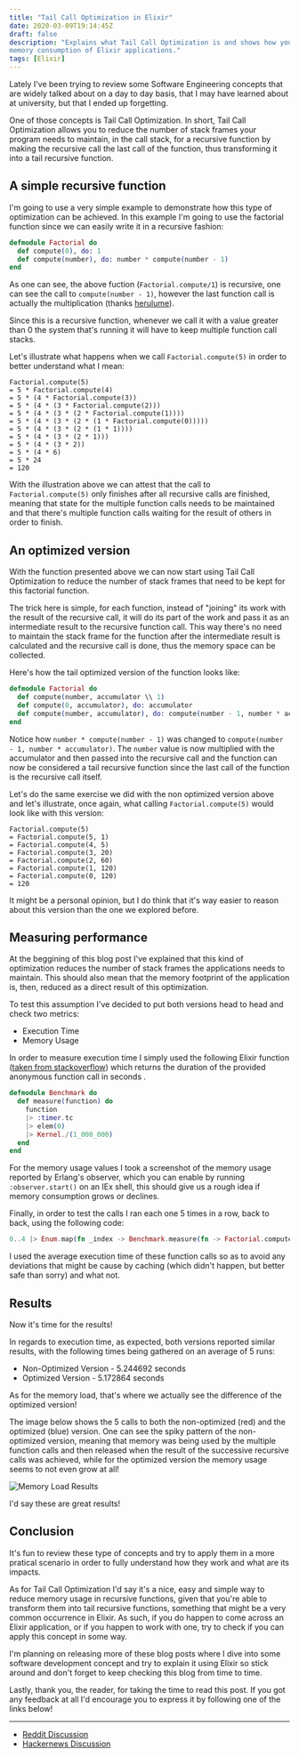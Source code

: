 ```yaml
---
title: "Tail Call Optimization in Elixir"
date: 2020-03-09T19:14:45Z
draft: false
description: "Explains what Tail Call Optimization is and shows how you can use it to reduce the
memory consumption of Elixir applications."
tags: [Elixir]
---
```


Lately I've been trying to review some Software Engineering concepts that are widely talked
about on a day to day basis, that I may have learned about at university, but that I ended up
forgetting.

One of those concepts is Tail Call Optimization. In short, Tail Call Optimization allows you to
reduce the number of stack frames your program needs to maintain, in the call stack, for a
recursive function by making the recursive call the last call of the function, thus transforming it
into a tail recursive function.

## A simple recursive function

I'm going to use a very simple example to demonstrate how this type of optimization can be achieved.
In this example I'm going to use the factorial function since we can easily write it in a recursive
fashion:

```elixir
defmodule Factorial do
  def compute(0), do: 1
  def compute(number), do: number * compute(number - 1)
end
```

As one can see, the above fuction (`Factorial.compute/1`) is recursive, one can see the call to
`compute(number - 1)`, however the last function call is actually the multiplication (thanks
[herulume](https://twitter.com/herulume)).

Since this is a recursive function, whenever we call it with a value greater than 0 the system
that's running it will have to keep multiple function call stacks.

Let's illustrate what happens when we call `Factorial.compute(5)` in order to better understand
what I mean:

```
Factorial.compute(5)
= 5 * Factorial.compute(4)
= 5 * (4 * Factorial.compute(3))
= 5 * (4 * (3 * Factorial.compute(2)))
= 5 * (4 * (3 * (2 * Factorial.compute(1))))
= 5 * (4 * (3 * (2 * (1 * Factorial.compute(0)))))
= 5 * (4 * (3 * (2 * (1 * 1))))
= 5 * (4 * (3 * (2 * 1)))
= 5 * (4 * (3 * 2))
= 5 * (4 * 6)
= 5 * 24
= 120
```

With the illustration above we can attest that the call to `Factorial.compute(5)` only finishes
after all recursive calls are finished, meaning that state for the multiple function calls needs to
be maintained and that there's multiple function calls waiting for the result of others in
order to finish.

## An optimized version

With the function presented above we can now start using Tail Call Optimization to reduce the
number of stack frames that need to be kept for this factorial function.

The trick here is simple, for each function, instead of "joining" its work with the result of the
recursive call, it will do its part of the work and pass it as an intermediate result to the
recursive function call. This way there's no need to maintain the stack frame for the function after
the intermediate result is calculated and the recursive call is done, thus the memory space can be
collected.

Here's how the tail optimized version of the function looks like:

```elixir
defmodule Factorial do
  def compute(number, accumulator \\ 1)
  def compute(0, accumulator), do: accumulator
  def compute(number, accumulator), do: compute(number - 1, number * accumulator)
end
```

Notice how `number * compute(number - 1)` was changed to `compute(number - 1, number *
accumulator)`. The `number` value is now multiplied with the accumulator and then passed into the
recursive call and the function can now be considered a tail recursive function since the last call
of the function is the recursive call itself.

Let's do the same exercise we did with the non optimized version above and let's illustrate,
once again, what calling `Factorial.compute(5)` would look like with this version:

```
Factorial.compute(5)
= Factorial.compute(5, 1)
= Factorial.compute(4, 5)
= Factorial.compute(3, 20)
= Factorial.compute(2, 60)
= Factorial.compute(1, 120)
= Factorial.compute(0, 120)
= 120
```

It might be a personal opinion, but I do think that it's way easier to reason about this version
than the one we explored before.

## Measuring performance

At the beggining of this blog post I've explained that this kind of optimization reduces the number
of stack frames the applications needs to maintain. This should also mean that the memory footprint
of the application is, then, reduced as a direct result of this optimization.

To test this assumption I've decided to put both versions head to head and check two metrics:

* Execution Time
* Memory Usage

In order to measure execution time I simply used the following Elixir function
([taken from stackoverflow](https://stackoverflow.com/a/29674651)) which returns the duration of the
provided anonymous function call in seconds .

```elixir
defmodule Benchmark do
  def measure(function) do
    function
    |> :timer.tc
    |> elem(0)
    |> Kernel./(1_000_000)
  end
end
```

For the memory usage values I took a screenshot of the memory usage reported by Erlang's observer,
which you can enable by running `:observer.start()` on an IEx shell, this should give us a rough
idea if memory consumption grows or declines.

Finally, in order to test the calls I ran each one 5 times in a row, back to back, using the
following code:

```elixir
0..4 |> Enum.map(fn _index -> Benchmark.measure(fn -> Factorial.compute(100_000) end) end)
```

I used the average execution time of these function calls so as to avoid any deviations that might
be cause by caching (which didn't happen, but better safe than sorry) and what not.

## Results

Now it's time for the results!

In regards to execution time, as expected, both versions reported similar results, with the
following times being gathered on an average of 5 runs:

* Non-Optimized Version - 5.244692 seconds
* Optimized Version - 5.172864 seconds

As for the memory load, that's where we actually see the difference of the optimized version!

The image below shows the 5 calls to both the non-optimized (red) and the optimized (blue) version.
One can see the spiky pattern of the non-optimized version, meaning that memory was being used by
the multiple function calls and then released when the result of the successive recursive calls was
achieved, while for the optimized version the memory usage seems to not even grow at all!

![Memory Load Results](/tail_call_optimization_results.png)

I'd say these are great results!

## Conclusion

It's fun to review these type of concepts and try to apply them in a more pratical scenario in order
to fully understand how they work and what are its impacts.

As for Tail Call Optimization I'd say it's a nice, easy and simple way to reduce memory usage in
recursive functions, given that you're able to transform them into tail recursive functions,
something that might be a very common occurrence in Elixir. As such, if
you do happen to come across an Elixir application, or if you happen to work with one, try to check
if you can apply this concept in some way.

I'm planning on releasing more of these blog posts where I dive into some software
development concept and try to explain it using Elixir so stick around and don't forget to keep
checking this blog from time to time.

Lastly, thank you, the reader, for taking the time to read this post. If you got any feedback at
all I'd encourage you to express it by following one of the links below!

---

* [Reddit Discussion](https://www.reddit.com/r/elixir/comments/g4uemu/tail_call_optimization_in_elixir/)
* [Hackernews Discussion](https://news.ycombinator.com/item?id=22924404)
